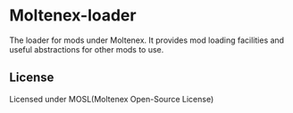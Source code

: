 Moltenex-loader
===========

The loader for mods under Moltenex. It provides mod loading facilities and useful abstractions for other mods to use.

## License

Licensed under MOSL(Moltenex Open-Source License)
